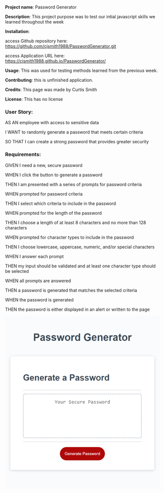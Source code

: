 **Project name**: Password Generator

**Description**: This project purpose was to test our intial javascript skills we learned throughout the week


**Installation**: 	

access Github repository here: https://github.com/cjsmith1988/PasswordGenerator.git


access Application URL here: https://cjsmith1988.github.io/PasswordGenerator/
				

**Usage**: This was used for testing methods learned from the previous week.

**Contributing**: this is unfinished application.

**Credits**: This page was made by Curtis Smith

**License**: This has no license

### User Story:

AS AN employee with access to sensitive data

I WANT to randomly generate a password that meets certain criteria

SO THAT I can create a strong password that provides greater security


### Requirements:

GIVEN I need a new, secure password

WHEN I click the button to generate a password

THEN I am presented with a series of prompts for password criteria

WHEN prompted for password criteria

THEN I select which criteria to include in the password

WHEN prompted for the length of the password

THEN I choose a length of at least 8 characters and no more than 128 characters

WHEN prompted for character types to include in the password

THEN I choose lowercase, uppercase, numeric, and/or special characters

WHEN I answer each prompt

THEN my input should be validated and at least one character type should be selected

WHEN all prompts are answered

THEN a password is generated that matches the selected criteria

WHEN the password is generated

THEN the password is either displayed in an alert or written to the page



![alt text](https://github.com/cjsmith1988/PasswordGenerator/blob/main/PasswordGeneratorScreenGrab.PNG?raw=true)


